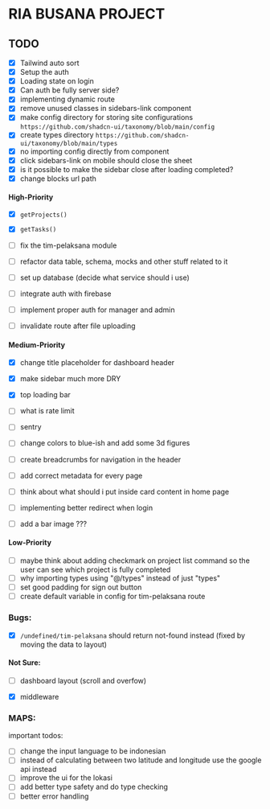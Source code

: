 # RIA BUSANA PROJECT

## TODO

- [x] Tailwind auto sort
- [x] Setup the auth
- [x] Loading state on login
- [x] Can auth be fully server side?
- [x] implementing dynamic route
- [x] remove unused classes in sidebars-link component
- [x] make config directory for storing site configurations `https://github.com/shadcn-ui/taxonomy/blob/main/config`
- [x] create types directory `https://github.com/shadcn-ui/taxonomy/blob/main/types`
- [x] no importing config directly from component
- [x] click sidebars-link on mobile should close the sheet
- [x] is it possible to make the sidebar close after loading completed?
- [x] change blocks url path

#### High-Priority

- [x] `getProjects()`
- [x] `getTasks()`

- [ ] fix the tim-pelaksana module
- [ ] refactor data table, schema, mocks and other stuff related to it
- [ ] set up database (decide what service should i use)
- [ ] integrate auth with firebase
- [ ] implement proper auth for manager and admin
- [ ] invalidate route after file uploading

#### Medium-Priority

- [x] change title placeholder for dashboard header
- [x] make sidebar much more DRY
- [x] top loading bar

- [ ] what is rate limit
- [ ] sentry
- [ ] change colors to blue-ish and add some 3d figures
- [ ] create breadcrumbs for navigation in the header
- [ ] add correct metadata for every page
- [ ] think about what should i put inside card content in home page
- [ ] implementing better redirect when login
- [ ] add a bar image ???

#### Low-Priority

- [ ] maybe think about adding checkmark on project list command so the user can see which project is fully completed
- [ ] why importing types using "@/types" instead of just "types"
- [ ] set good padding for sign out button
- [ ] create default variable in config for tim-pelaksana route

### Bugs:

- [x] `/undefined/tim-pelaksana` should return not-found instead (fixed by moving the data to layout)

#### Not Sure:

- [ ] dashboard layout (scroll and overfow)

- [x] middleware


### MAPS:
<!-- 1. Create map preview -->
<!-- 2. Add feature to change location -->
<!-- 3. Save the location add db -->
<!-- 4. Get user current location -->
<!-- 5. Calculate distance between user and stores location -->
 
 important todos:
 - [ ] change the input language to be indonesian
 - [ ] instead of calculating between two latitude and longitude use the google api instead
 - [ ] improve the ui for the lokasi
 - [ ] add better type safety and do type checking
 - [ ] better error handling